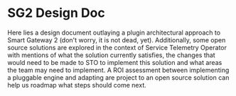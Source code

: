 # SG2 Design Doc

Here lies a design document outlaying a plugin architectural approach to Smart Gateway 2 (don't worry, it is not dead, yet). Additionally, some open source solutions are explored in the context of Service Telemetry Operator with mentions of what the solution currently satisfies, the changes that would need to be made to STO to implement this solution and what areas the team may need to implement. A ROI assessment between implementing a pluggable engine and adapting are project to an open source solution can help us roadmap what steps should come next.
